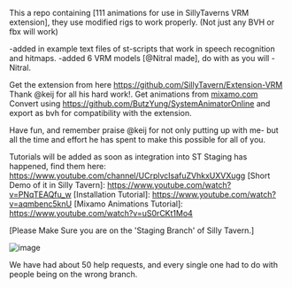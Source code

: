This a repo containing [111 animations for use in SillyTaverns VRM extension], they use modified rigs to work properly. (Not just any BVH or fbx will work) 

-added in example text files of st-scripts that work in speech recognition and hitmaps.
-added 6 VRM models [@Nitral made], do with as you will -Nitral.

Get the extension from here https://github.com/SillyTavern/Extension-VRM Thank @keij for all his hard work!.
Get animations from [mixamo.com](https://www.mixamo.com/#/)
Convert using https://github.com/ButzYung/SystemAnimatorOnline and export as bvh for compatibility with the extension.

Have fun, and remember praise @keij for not only putting up with me- but all the time and effort he has spent to make this possible for all of you.

Tutorials will be added as soon as integration into ST Staging has happened, find them here: https://www.youtube.com/channel/UCrplvcIsafuZVhkxUXVXugg
[Short Demo of it in Silly Tavern]: https://www.youtube.com/watch?v=PNqTEAQfu_w
[Installation Tutorial]: https://www.youtube.com/watch?v=aqmbenc5knU
[Mixamo Animations Tutorial]: https://www.youtube.com/watch?v=uS0rCKt1Mo4

[Please Make Sure you are on the 'Staging Branch' of Silly Tavern.]

![image](https://github.com/test157t/VRM-Assets-Pack-For-Silly-Tavern/assets/111318644/45c8c74f-ffe6-48d0-a1ec-deef5c62844b)

We have had about 50 help requests, and every single one had to do with people being on the wrong branch.
